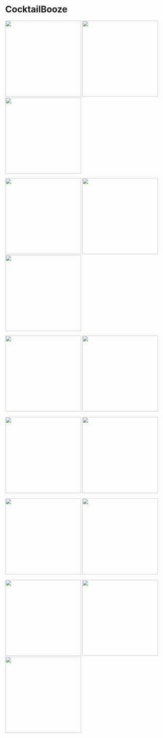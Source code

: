 # CocktailBooze

<img src="https://github.com/mahajan-pooja/CocktailBooze/blob/master/sign_up_page.PNG" width="240"> <img src="https://github.com/mahajan-pooja/CocktailBooze/blob/master/login_page.PNG" width="240"> <img src="https://github.com/mahajan-pooja/CocktailBooze/blob/master/home_page.PNG" width="240">

<img src="https://github.com/mahajan-pooja/CocktailBooze/blob/master/occasion_page.PNG" width="240"> <img src="https://github.com/mahajan-pooja/CocktailBooze/blob/master/receipe_details_1.PNG" width="240"> <img src="https://github.com/mahajan-pooja/CocktailBooze/blob/master/receipe_details_2.PNG" width="240">

<img src="https://github.com/mahajan-pooja/CocktailBooze/blob/master/video_home.PNG" width="240"> <img src="https://github.com/mahajan-pooja/CocktailBooze/blob/master/receipe_video_page.PNG" width="240">

<img src="https://github.com/mahajan-pooja/CocktailBooze/blob/master/add_receipe_page.PNG" width="240"> <img src="https://github.com/mahajan-pooja/CocktailBooze/blob/master/receipe_book.PNG" width="240">

<img src="https://github.com/mahajan-pooja/CocktailBooze/blob/master/user_information_page.PNG" width="240"> <img src="https://github.com/mahajan-pooja/CocktailBooze/blob/master/favorites_page.PNG" width="240">

<img src="https://github.com/mahajan-pooja/CocktailBooze/blob/master/beer_kingdom.PNG" width="240"> <img src="https://github.com/mahajan-pooja/CocktailBooze/blob/master/wine_kingdom.PNG" width="240"> <img src="https://github.com/mahajan-pooja/CocktailBooze/blob/master/wine_information.PNG" width="240">
